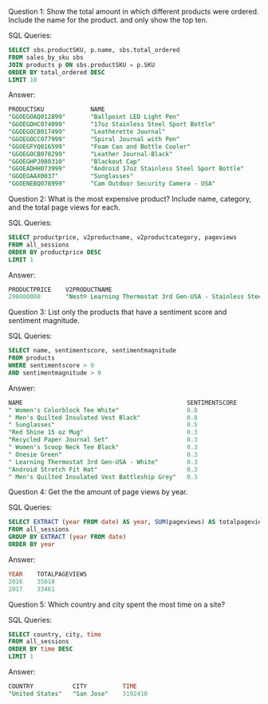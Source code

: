 Question 1: Show the total amount in which different products were ordered. Include the name for the product.
and only show the top ten.

SQL Queries: 
```SQL
SELECT sbs.productSKU, p.name, sbs.total_ordered
FROM sales_by_sku sbs
JOIN products p ON sbs.productSKU = p.SKU
ORDER BY total_ordered DESC
LIMIT 10
```
Answer: 

```sql
PRODUCTSKU             NAME                                            TOTAL_ORDERED
"GGOEGOAQ012899"	   "Ballpoint LED Light Pen"	                    456
"GGOEGDHC074099"	   "17oz Stainless Steel Sport Bottle"	            334
"GGOEGOCB017499"	   "Leatherette Journal"	                        319
"GGOEGOCC077999"	   "Spiral Journal with Pen"	                    290
"GGOEGFYQ016599"	   "Foam Can and Bottle Cooler"	                    253
"GGOEGOCB078299"	   "Leather Journal-Black"	                        250
"GGOEGHPJ080310"	   "Blackout Cap"	                                189
"GGOEADHH073999"	   "Android 17oz Stainless Steel Sport Bottle"	    167
"GGOEGAAX0037"	       "Sunglasses"	                                    146
"GGOENEBQ078999"	   "Cam Outdoor Security Camera - USA"	            112
```


Question 2: What is the most expensive product? Include name, category, and the total page views for each.

SQL Queries:
```sql
SELECT productprice, v2productname, v2productcategory, pageviews
FROM all_sessions
ORDER BY productprice DESC
LIMIT 1
```

Answer:

```sql
PRODUCTPRICE    V2PRODUCTNAME                                               V2PRODUCTCATEGORY
298000000	    "Nest® Learning Thermostat 3rd Gen-USA - Stainless Steel"	"Nest-USA"
```

Question 3: List only the products that have a sentiment score and sentiment magnitude. 

SQL Queries: 
```sql
SELECT name, sentimentscore, sentimentmagnitude
FROM products
WHERE sentimentscore > 0
AND sentimentmagnitude > 0
```

Answer:

```sql
NAME                                              SENTIMENTSCORE          SENTIMENTMAGNITUDE
" Women's Colorblock Tee White"	                  0.8	                  2
" Men's Quilted Insulated Vest Black"	          0.8	                  2
" Sunglasses"	                                  0.5	                  0.5
"Red Shine 15 oz Mug"	                          0.3	                  0.5
"Recycled Paper Journal Set"	                  0.3	                  0.5
" Women's Scoop Neck Tee Black"	                  0.3	                  0.5
" Onesie Green"	                                  0.3	                  0.5
" Learning Thermostat 3rd Gen-USA - White"	      0.3	                  0.5
"Android Stretch Fit Hat"	                      0.3	                  0.5
" Men's Quilted Insulated Vest Battleship Grey"	  0.3	                  0.5
```

Question 4: Get the the amount of page views by year. 

SQL Queries: 
```sql
SELECT EXTRACT (year FROM date) AS year, SUM(pageviews) AS totalpageviews
FROM all_sessions
GROUP BY EXTRACT (year FROM date)
ORDER BY year
```

Answer:

```sql
YEAR    TOTALPAGEVIEWS
2016	35018
2017	33461
```


Question 5: Which country and city spent the most time on a site?

SQL Queries: 
```SQL
SELECT country, city, time
FROM all_sessions
ORDER BY time DESC
LIMIT 1
```

Answer: 

```sql
COUNTRY           CITY          TIME
"United States"	  "San Jose"	3192410
```